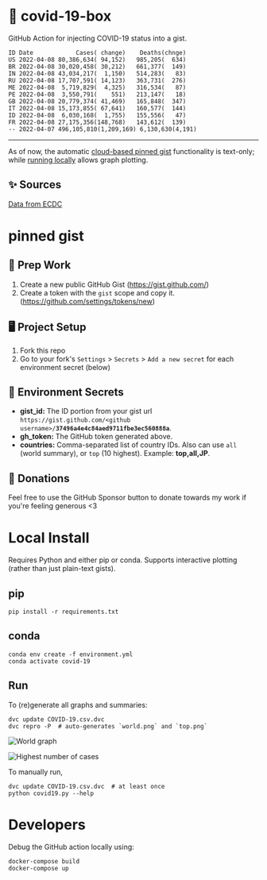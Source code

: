 # 🏥 covid-19-box

GitHub Action for injecting COVID-19 status into a gist.

```
ID Date            Cases( change)    Deaths(chnge)
US 2022-04-08 80,386,634( 94,152)   985,205(  634)
BR 2022-04-08 30,020,458( 30,212)   661,377(  149)
IN 2022-04-08 43,034,217(  1,150)   514,283(   83)
RU 2022-04-08 17,707,591( 14,123)   363,731(  276)
ME 2022-04-08  5,719,829(  4,325)   316,534(   87)
PE 2022-04-08  3,550,791(    551)   213,147(   18)
GB 2022-04-08 20,779,374( 41,469)   165,848(  347)
IT 2022-04-08 15,173,855( 67,641)   160,577(  144)
ID 2022-04-08  6,030,168(  1,755)   155,556(   47)
FR 2022-04-08 27,175,356(148,768)   143,612(  139)
-- 2022-04-07 496,105,810(1,209,169) 6,130,630(4,191)
```

---

As of now, the automatic [cloud-based pinned gist](#pinned-gist) functionality is text-only;
while [running locally](#local-install) allows graph plotting.

## ✨ Sources

[Data from ECDC](https://www.ecdc.europa.eu/en/publications-data/download-todays-data-geographic-distribution-covid-19-cases-worldwide)

# pinned gist

## 🎒 Prep Work
1. Create a new public GitHub Gist (https://gist.github.com/)
1. Create a token with the `gist` scope and copy it. (https://github.com/settings/tokens/new)

## 🖥 Project Setup
1. Fork this repo
1. Go to your fork's `Settings` > `Secrets` > `Add a new secret` for each environment secret (below)

## 🤫 Environment Secrets
- **gist_id:** The ID portion from your gist url `https://gist.github.com/<github username>/`**`37496a4e4c84aed9711fbe3ec560888a`**.
- **gh_token:** The GitHub token generated above.
- **countries:** Comma-separated list of country IDs. Also can use `all` (world summary), or `top` (10 highest). Example: **top,all,JP**.

## 💸 Donations

Feel free to use the GitHub Sponsor button to donate towards my work if you're feeling generous <3

# Local Install

Requires Python and either pip or conda. Supports interactive plotting (rather than just plain-text gists).

## pip

```
pip install -r requirements.txt
```

## conda

```
conda env create -f environment.yml
conda activate covid-19
```

## Run

To (re)generate all graphs and summaries:

```
dvc update COVID-19.csv.dvc
dvc repro -P  # auto-generates `world.png` and `top.png`
```

![World graph](world.png)

![Highest number of cases](top.png)

To manually run,

```
dvc update COVID-19.csv.dvc  # at least once
python covid19.py --help
```

# Developers

Debug the GitHub action locally using:

```
docker-compose build
docker-compose up
```
